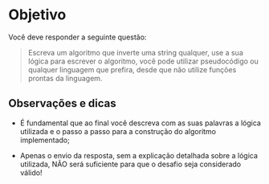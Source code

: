 # Objetivo

Você deve responder a seguinte questão:

> Escreva um algoritmo que inverte uma string qualquer, use a sua lógica para escrever o
algoritmo, você pode utilizar pseudocódigo ou qualquer linguagem que prefira, desde que não 
utilize funções prontas da linguagem.

## Observações e dicas

- É fundamental que ao final você descreva com as suas palavras 
a lógica utilizada e o passo a passo para a construção do algoritmo 
implementado;

- Apenas o envio da resposta, sem a explicação detalhada sobre a 
lógica utilizada, NÃO será suficiente para que o desafio seja considerado 
válido!